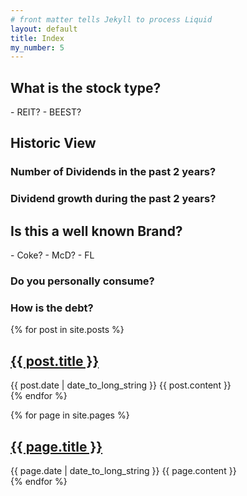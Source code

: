 ```yaml
---
# front matter tells Jekyll to process Liquid
layout: default
title: Index
my_number: 5
---
```

<h2>What is the stock type?</h2>
- REIT?
- BEEST?
<h2>Historic View</h2>
<h3>Number of Dividends in the past 2 years?</h3>
<h3>Dividend growth during the past 2 years?</h3>

<h2>Is this a well known Brand?</h2>
- Coke?
- McD?
- FL
<h3>Do you personally consume?</h3>
<h3>How is the debt?</h3>

{% for post in site.posts %}
  <article>
    <h2>
      <a href="{{ post.url }}">
        {{ post.title }}
      </a>
    </h2>
    <time datetime="{{ post.date | date: "%Y-%m-%d" }}">{{ post.date | date_to_long_string }}</time>
    {{ post.content }}
  </article>
{% endfor %}

{% for page in site.pages %}
  <article>
    <h2>
      <a href="{{ page.url }}">
        {{ page.title }}
      </a>
    </h2>
    <time datetime="{{ page.date | date: "%Y-%m-%d" }}">{{ page.date | date_to_long_string }}</time>
    {{ page.content }}
  </article>
{% endfor %}